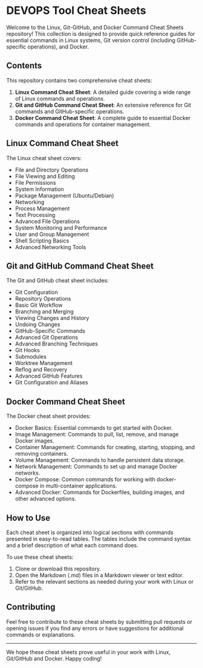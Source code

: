 # DEVOPS Tool Cheat Sheets

Welcome to the Linux, Git-GitHub, and Docker Command Cheat Sheets repository! This collection is designed to provide quick reference guides for essential commands in Linux systems, Git version control (including GitHub-specific operations), and Docker.

## Contents

This repository contains two comprehensive cheat sheets:

1. **Linux Command Cheat Sheet**: A detailed guide covering a wide range of Linux commands and operations.
2. **Git and GitHub Command Cheat Sheet**: An extensive reference for Git commands and GitHub-specific operations.
3. **Docker Command Cheat Sheet**: A complete guide to essential Docker commands and operations for container management.

## Linux Command Cheat Sheet

The Linux cheat sheet covers:

- File and Directory Operations
- File Viewing and Editing
- File Permissions
- System Information
- Package Management (Ubuntu/Debian)
- Networking
- Process Management
- Text Processing
- Advanced File Operations
- System Monitoring and Performance
- User and Group Management
- Shell Scripting Basics
- Advanced Networking Tools

## Git and GitHub Command Cheat Sheet

The Git and GitHub cheat sheet includes:

- Git Configuration
- Repository Operations
- Basic Git Workflow
- Branching and Merging
- Viewing Changes and History
- Undoing Changes
- GitHub-Specific Commands
- Advanced Git Operations
- Advanced Branching Techniques
- Git Hooks
- Submodules
- Worktree Management
- Reflog and Recovery
- Advanced GitHub Features
- Git Configuration and Aliases

## Docker Command Cheat Sheet
The Docker cheat sheet provides:

- Docker Basics: Essential commands to get started with Docker.
- Image Management: Commands to pull, list, remove, and manage Docker images.
- Container Management: Commands for creating, starting, stopping, and removing containers.
- Volume Management: Commands to handle persistent data storage.
- Network Management: Commands to set up and manage Docker networks.
- Docker Compose: Common commands for working with docker-compose in multi-container applications.
- Advanced Docker: Commands for Dockerfiles, building images, and other advanced options.


## How to Use

Each cheat sheet is organized into logical sections with commands presented in easy-to-read tables. The tables include the command syntax and a brief description of what each command does.

To use these cheat sheets:

1. Clone or download this repository.
2. Open the Markdown (.md) files in a Markdown viewer or text editor.
3. Refer to the relevant sections as needed during your work with Linux or Git/GitHub.

## Contributing

Feel free to contribute to these cheat sheets by submitting pull requests or opening issues if you find any errors or have suggestions for additional commands or explanations.

---

We hope these cheat sheets prove useful in your work with Linux, Git/GitHub and Docker. Happy coding!
